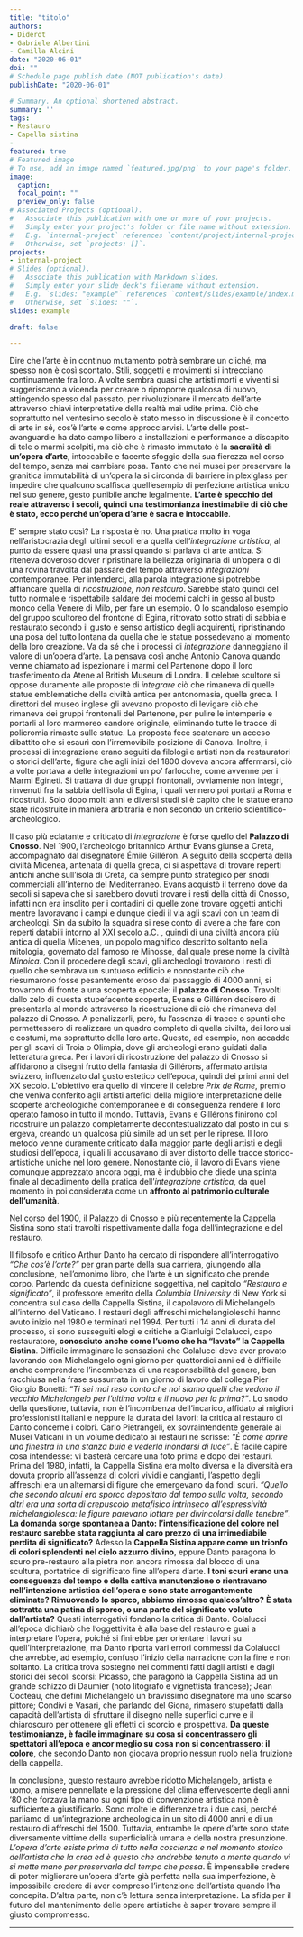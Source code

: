 ```yaml
---
title: "titolo"
authors:
- Diderot
- Gabriele Albertini
- Camilla Alcini
date: "2020-06-01"
doi: ""
# Schedule page publish date (NOT publication's date).
publishDate: "2020-06-01"

# Summary. An optional shortened abstract.
summary: ''
tags:
- Restauro
- Capella sistina
-
featured: true
# Featured image
# To use, add an image named `featured.jpg/png` to your page's folder.
image:
  caption:
  focal_point: ""
  preview_only: false
# Associated Projects (optional).
#   Associate this publication with one or more of your projects.
#   Simply enter your project's folder or file name without extension.
#   E.g. `internal-project` references `content/project/internal-project/index.md`.
#   Otherwise, set `projects: []`.
projects:
- internal-project
# Slides (optional).
#   Associate this publication with Markdown slides.
#   Simply enter your slide deck's filename without extension.
#   E.g. `slides: "example"` references `content/slides/example/index.md`.
#   Otherwise, set `slides: ""`.
slides: example

draft: false

---
```

Dire che l’arte è in continuo mutamento potrà sembrare un cliché, ma spesso non è così scontato.
Stili, soggetti e movimenti si intrecciano continuamente fra loro. A volte sembra quasi che artisti morti e viventi si suggeriscano a vicenda per creare o riproporre qualcosa di nuovo, attingendo spesso dal passato, per rivoluzionare il mercato dell’arte attraverso chiavi interpretative della realtà mai udite prima. Ciò che soprattutto nel ventesimo secolo è stato messo in discussione è il concetto di arte in sé, cos’è l’arte e come approcciarvisi.
L’arte delle post-avanguardie ha dato campo libero a installazioni e performance a discapito di tele o marmi scolpiti, ma ciò che è rimasto immutato è la **sacralità di un’opera d’arte**, intoccabile e facente sfoggio della sua fierezza nel corso del tempo, senza mai cambiare posa.
Tanto che nei musei per preservare la granitica immutabilità di un’opera la si circonda di barriere in plexiglass per impedire che qualcuno scalfisca quell’esempio di perfezione artistica unico nel suo genere, gesto punibile anche legalmente.
**L’arte è specchio del reale attraverso i secoli, quindi una testimonianza inestimabile di ciò che è stato, ecco perché un’opera d’arte è sacra e intoccabile**.

E’ sempre stato così?
La risposta è no.
Una pratica molto in voga nell’aristocrazia degli ultimi secoli era quella dell’*integrazione artistica*, al punto da essere quasi una prassi quando si parlava di arte antica. Si riteneva doveroso dover ripristinare la bellezza originaria di un’opera o di una rovina travolta dal passare del tempo attraverso *integrazioni* contemporanee. Per intenderci, alla parola integrazione si potrebbe affiancare quella di *ricostruzione, non restauro*. Sarebbe stato quindi del tutto normale e rispettabile saldare dei moderni calchi in gesso al busto monco della Venere di Milo, per fare un esempio. O lo scandaloso esempio del gruppo scultoreo del frontone di Egina, ritrovato sotto strati di sabbia e restaurato secondo il gusto e senso artistico degli acquirenti, ripristinando una posa del tutto lontana da quella che le statue possedevano al momento della loro creazione.
Va da sé che i processi di *integrazione* danneggiano il valore di un’opera d’arte.
La pensava così anche Antonio Canova quando venne chiamato ad ispezionare i marmi del Partenone dopo il loro trasferimento da Atene al British Museum di Londra. Il celebre scultore si oppose duramente alle proposte di *integrare* ciò che rimaneva di quelle statue emblematiche della civiltà antica per antonomasia, quella greca. I direttori del museo inglese gli avevano proposto di levigare ciò che rimaneva dei gruppi frontonali del Partenone, per pulire le intemperie e portarli al loro marmoreo candore originale, eliminando tutte le tracce di policromia rimaste sulle statue. La proposta fece scatenare un acceso dibattito che si esaurì con l’irremovibile posizione di Canova.
Inoltre, i processi di integrazione erano seguiti da filologi e artisti non da restauratori o storici dell’arte, figura che agli inizi del 1800 doveva ancora affermarsi, ciò a volte portava a delle integrazioni un po’ farlocche, come avvenne per i Marmi Egineti. Si trattava di due gruppi frontonali, ovviamente non integri, rinvenuti fra la sabbia dell’isola di Egina, i quali vennero poi portati a Roma e ricostruiti. Solo dopo molti anni e diversi studi si è capito che le statue erano state ricostruite in maniera arbitraria e non secondo un criterio scientifico-archeologico.

Il caso più eclatante e criticato di *integrazione* è forse quello del **Palazzo di Cnosso**. Nel 1900, l’archeologo britannico Arthur Evans giunse a Creta, accompagnato dal disegnatore Émile Gilléron. A seguito della scoperta della civiltà Micenea, antenata di quella greca, ci si aspettava di trovare reperti antichi anche sull’isola di Creta, da sempre punto strategico per snodi commerciali all’interno del Mediterraneo. Evans acquistò il terreno dove da secoli si sapeva che si sarebbero dovuti trovare i resti della città di Cnosso, infatti non era insolito per i contadini di quelle zone trovare oggetti antichi mentre lavoravano i campi e dunque diedi il via agli scavi con un team di archeologi. Sin da subito la squadra si rese conto di avere a che fare con reperti databili intorno al XXI secolo a.C. , quindi di una civiltà ancora più antica di quella Micenea, un popolo magnifico descritto soltanto nella mitologia, governato dal famoso re Minosse, dal quale prese nome la civiltà *Minoica*. Con il procedere degli scavi, gli archeologi trovarono i resti di quello che sembrava un suntuoso edificio e nonostante ciò che riesumarono fosse pesantemente eroso dal passaggio di 4000 anni, si trovarono di fronte a una scoperta epocale: il **palazzo di Cnosso**.
Travolti dallo zelo di questa stupefacente scoperta, Evans e Gilléron decisero di presentarla al mondo attraverso la ricostruzione di ciò che rimaneva del palazzo di Cnosso. A penalizzarli, però, fu l’assenza di tracce o spunti che permettessero di realizzare un quadro completo di quella civiltà, dei loro usi e costumi, ma soprattutto della loro arte.
Questo, ad esempio, non accadde per gli scavi di Troia o Olimpia, dove gli archeologi erano guidati dalla letteratura greca. Per i lavori di ricostruzione del palazzo di Cnosso si affidarono a disegni frutto della fantasia di Gillérons, affermato artista svizzero, influenzato dal gusto estetico dell’epoca, quindi dei primi anni del XX secolo.
L'obiettivo era quello di vincere il celebre *Prix de Rome*, premio che veniva conferito agli artisti artefici della migliore interpretazione delle scoperte archeologiche contemporanee e di conseguenza rendere il loro operato famoso in tutto il mondo. Tuttavia, Evans e Gillérons finirono col ricostruire un palazzo completamente decontestualizzato dal posto in cui si ergeva, creando un qualcosa più simile ad un set per le riprese. Il loro metodo venne duramente criticato dalla maggior parte degli artisti e degli studiosi dell’epoca, i quali li accusavano di aver distorto delle tracce storico-artistiche uniche nel loro genere.
Nonostante ciò, il lavoro di Evans viene comunque apprezzato ancora oggi, ma è indubbio che diede una spinta finale al decadimento della pratica dell’*integrazione artistica*, da quel momento in poi considerata come un **affronto al patrimonio culturale dell’umanità**.

Nel corso del 1900, il Palazzo di Cnosso e più recentemente la Cappella Sistina sono stati travolti rispettivamente dalla foga dell’integrazione e del restauro.

Il filosofo e critico Arthur Danto ha cercato di rispondere all’interrogativo *“Che cos’è l’arte?”* per gran parte della sua carriera, giungendo alla conclusione, nell’omonimo libro, che l’arte è un significato che prende corpo.
Partendo da questa definizione soggettiva, nel capitolo *“Restauro e significato”*, il professore emerito della *Columbia University* di New York si concentra sul caso della Cappella Sistina, il capolavoro di Michelangelo all’interno del Vaticano.
I restauri degli affreschi michelangioleschi hanno avuto inizio nel 1980 e terminati nel 1994. Per tutti i 14 anni di durata del processo, si sono susseguiti elogi e critiche a Gianluigi Colalucci, capo restauratore, **conosciuto anche come l’uomo che ha “lavato” la Cappella Sistina**.
Difficile immaginare le sensazioni che Colalucci deve aver provato lavorando con Michelangelo ogni giorno per quattordici anni ed è difficile anche comprendere l’incombenza di una responsabilità del genere, ben racchiusa nella frase sussurrata in un giorno di lavoro dal collega Pier Giorgio Bonetti: *“Ti sei mai reso conto che noi siamo quelli che vedono il vecchio Michelangelo per l’ultima volta e il nuovo per la prima?”*.
Lo snodo della questione, tuttavia, non è l’incombenza dell’incarico, affidato ai migliori professionisti italiani e neppure la durata dei lavori: la critica al restauro di Danto concerne i colori.
Carlo Pietrangeli, ex sovraintendente generale ai Musei Vaticani in un volume dedicato ai restauri ne scrisse: *“È come aprire una finestra in una stanza buia e vederla inondarsi di luce”*.
È facile capire cosa intendesse: vi basterà cercare una foto prima e dopo dei restauri.
Prima del 1980, infatti, la Cappella Sistina era molto diversa e la diversità era dovuta proprio all’assenza di colori vividi e cangianti, l’aspetto degli affreschi era un alternarsi di figure che emergevano da fondi scuri.
*“Quello che secondo alcuni era sporco depositato dal tempo sulla volta, secondo altri era una sorta di crepuscolo metafisico intrinseco all’espressività michelangiolesca: le figure parevano lottare per divincolarsi dalle tenebre”*.
**La domanda sorge spontanea a Danto: l’intensificazione del colore nel restauro sarebbe stata raggiunta al caro prezzo di una irrimediabile perdita di significato?**
Adesso la **Cappella Sistina appare come un trionfo di colori splendenti nel cielo azzurro divino**, eppure Danto paragona lo scuro pre-restauro alla pietra non ancora rimossa dal blocco di una scultura, portatrice di significato fine all’opera d’arte.
**I toni scuri erano una conseguenza del tempo e della cattiva manutenzione o rientravano nell’intenzione artistica dell’opera e sono state arrogantemente eliminate?**
**Rimuovendo lo sporco, abbiamo rimosso qualcos’altro?**
**È stata sottratta una patina di sporco, o una parte del significato voluto dall’artista?**
 Questi interrogativi fondano la critica di Danto. Colalucci all’epoca dichiarò che l’oggettività è alla base del restauro e guai a interpretare l’opera, poiché si finirebbe per orientare i lavori su quell’interpretazione, ma Danto riporta vari errori commessi da Colalucci che avrebbe, ad esempio, confuso l’inizio della narrazione con la fine e non soltanto.
La critica trova sostegno nei commenti fatti dagli artisti e dagli storici dei secoli scorsi: Picasso, che paragonò la Cappella Sistina ad un grande schizzo di Daumier (noto litografo e vignettista francese); Jean Cocteau, che definì Michelangelo un bravissimo disegnatore ma uno scarso pittore; Condivi e Vasari, che parlando del Giona, rimasero stupefatti dalla capacità dell’artista di sfruttare il disegno nelle superfici curve e il chiaroscuro per ottenere gli effetti di scorcio e prospettiva. **Da queste testimonianze, è facile immaginare su cosa si concentrassero gli spettatori all’epoca e ancor meglio su cosa non si concentrassero: il colore**, che secondo Danto non giocava proprio nessun ruolo nella fruizione della cappella.

In conclusione, questo restauro avrebbe ridotto Michelangelo, artista e uomo, a misere pennellate e la pressione del clima effervescente degli anni ‘80 che forzava la mano su ogni tipo di convenzione artistica non è sufficiente a giustificarlo.
Sono molte le differenze tra i due casi, perché parliamo di un’integrazione archeologica in un sito di 4000 anni e di un restauro di affreschi del 1500.
Tuttavia, entrambe le opere d’arte sono state diversamente vittime della superficialità umana e della nostra presunzione.
*L’opera d’arte esiste prima di tutto nella coscienza e nel momento storico dell’artista che la crea ed è questo che andrebbe tenuto a mente quando vi si mette mano per preservarla dal tempo che passa*. È impensabile credere di poter migliorare un’opera d’arte già perfetta nella sua imperfezione, è impossibile credere di aver compreso l’intenzione dell’artista quando l’ha concepita. D’altra parte, non c’è lettura senza interpretazione. La sfida per il futuro del mantenimento delle opere artistiche è saper trovare sempre il giusto compromesso.


---
